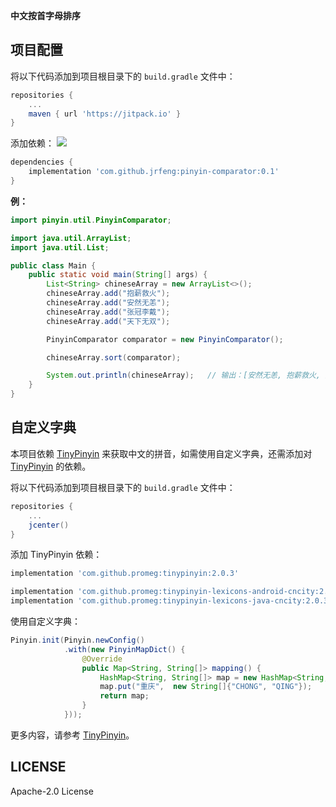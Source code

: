 **中文按首字母排序**

## 项目配置

将以下代码添加到项目根目录下的 `build.gradle` 文件中：

```gradle
repositories {
    ...
    maven { url 'https://jitpack.io' }
}
```

添加依赖： [![](https://jitpack.io/v/jrfeng/pinyin-comparator.svg)](https://jitpack.io/#jrfeng/pinyin-comparator)


```gradle
dependencies {
    implementation 'com.github.jrfeng:pinyin-comparator:0.1'
}
```

**例：**

```java
import pinyin.util.PinyinComparator;

import java.util.ArrayList;
import java.util.List;

public class Main {
    public static void main(String[] args) {
        List<String> chineseArray = new ArrayList<>();
        chineseArray.add("抱薪救火");
        chineseArray.add("安然无恙");
        chineseArray.add("张冠李戴");
        chineseArray.add("天下无双");

        PinyinComparator comparator = new PinyinComparator();

        chineseArray.sort(comparator);

        System.out.println(chineseArray);   // 输出：[安然无恙, 抱薪救火, 天下无双, 张冠李戴]
    }
}
```

## 自定义字典

本项目依赖 [TinyPinyin](https://github.com/promeG/TinyPinyin) 来获取中文的拼音，如需使用自定义字典，还需添加对 [TinyPinyin](https://github.com/promeG/TinyPinyin) 的依赖。

将以下代码添加到项目根目录下的 `build.gradle` 文件中：

```gradle
repositories {
    ...
    jcenter()
}
```

添加 TinyPinyin 依赖：

```gradle
implementation 'com.github.promeg:tinypinyin:2.0.3'

implementation 'com.github.promeg:tinypinyin-lexicons-android-cncity:2.0.3' // 可选，适用于 Android 的中国地区词典
implementation 'com.github.promeg:tinypinyin-lexicons-java-cncity:2.0.3'    // 可选，适用于 Java 的中国地区词典
```

使用自定义字典：

```java
Pinyin.init(Pinyin.newConfig()
            .with(new PinyinMapDict() {
                @Override
                public Map<String, String[]> mapping() {
                    HashMap<String, String[]> map = new HashMap<String, String[]>();
                    map.put("重庆",  new String[]{"CHONG", "QING"});
                    return map;
                }
            }));
```

更多内容，请参考 [TinyPinyin](https://github.com/promeG/TinyPinyin)。

## LICENSE

Apache-2.0 License